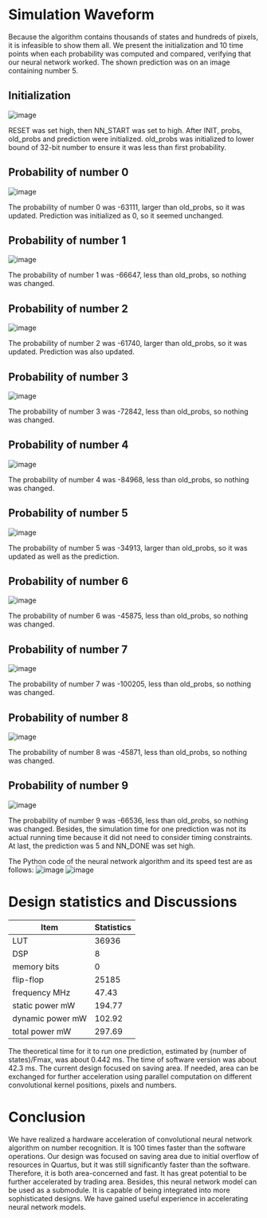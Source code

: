 # Simulation Waveform
Because the algorithm contains thousands of states and hundreds of pixels, it is infeasible to show them all. We present the initialization and 10 time points when each probability was computed and compared, verifying that our neural network worked. The shown prediction was on an image containing number 5.

## Initialization
![image](https://github.com/ChengjunXi/FPGA-Accelerated_CNN/assets/93487110/5add9ad7-9303-4c17-b685-0b4409101219)

RESET was set high, then NN_START was set to high. After INIT, probs, old_probs and prediction were initialized. old_probs was initialized to lower bound of 32-bit number to ensure it was less than first probability.

## Probability of number 0
![image](https://github.com/ChengjunXi/FPGA-Accelerated_CNN/assets/93487110/779b0899-89eb-4d5c-86ca-fade066aa26c)

The probability of number 0 was -63111, larger than old_probs, so it was updated. Prediction was initialized as 0, so it seemed unchanged.

## Probability of number 1
![image](https://github.com/ChengjunXi/FPGA-Accelerated_CNN/assets/93487110/aeef0005-72b8-4e1e-8318-918bdcfc3fd0)

The probability of number 1 was -66647, less than old_probs, so nothing was changed.

## Probability of number 2
![image](https://github.com/ChengjunXi/FPGA-Accelerated_CNN/assets/93487110/1c96ac58-bc93-468e-9649-68ca82ac1c7a)

The probability of number 2 was -61740, larger than old_probs, so it was updated. Prediction was also updated.

## Probability of number 3
![image](https://github.com/ChengjunXi/FPGA-Accelerated_CNN/assets/93487110/47f7bc8d-4d2f-42e4-9f06-4fdef56fb09e)

The probability of number 3 was -72842, less than old_probs, so nothing was changed.

## Probability of number 4
![image](https://github.com/ChengjunXi/FPGA-Accelerated_CNN/assets/93487110/02a757bd-7d69-4484-bc03-27af4cbada81)

The probability of number 4 was -84968, less than old_probs, so nothing was changed.

## Probability of number 5
![image](https://github.com/ChengjunXi/FPGA-Accelerated_CNN/assets/93487110/62365cce-51c9-4ed2-8f9f-820b970ce4a2)

The probability of number 5 was -34913, larger than old_probs, so it was updated as well as the prediction.

## Probability of number 6
![image](https://github.com/ChengjunXi/FPGA-Accelerated_CNN/assets/93487110/466ee7d5-c69e-4c73-971c-c8ebba6b4ef9)

The probability of number 6 was -45875, less than old_probs, so nothing was changed.

## Probability of number 7
![image](https://github.com/ChengjunXi/FPGA-Accelerated_CNN/assets/93487110/7abcd6e5-f734-462e-9542-7b1e4a9f8be5)

The probability of number 7 was -100205, less than old_probs, so nothing was changed.

## Probability of number 8
![image](https://github.com/ChengjunXi/FPGA-Accelerated_CNN/assets/93487110/121b1e17-e357-4766-9b3e-9cdffea832fc)

The probability of number 8 was -45871, less than old_probs, so nothing was changed.

## Probability of number 9
![image](https://github.com/ChengjunXi/FPGA-Accelerated_CNN/assets/93487110/b1ac3b06-5a58-480e-8b41-f3df70ea27fa)

The probability of number 9 was -66536, less than old_probs, so nothing was changed. Besides, the simulation time for one prediction was not its actual running time because it did not need to consider timing constraints. At last, the prediction was 5 and NN_DONE was set high.

The Python code of the neural network algorithm and its speed test are as follows:
![image](https://github.com/ChengjunXi/FPGA-Accelerated_CNN/assets/93487110/38f84e26-4be1-4f30-b0e4-9f3c89b943b0)
![image](https://github.com/ChengjunXi/FPGA-Accelerated_CNN/assets/93487110/e5b07dd5-445b-41eb-ba8e-0dcb1f9e688f)

# Design statistics and Discussions

| Item | Statistics |
| --- | --- |
| LUT	| 36936 |
| DSP	| 8 |
| memory bits	| 0 |
| flip-flop	| 25185 |
| frequency MHz | 47.43 |
| static power mW	| 194.77 |
| dynamic power mW | 102.92 |
| total power mW | 297.69 |

The theoretical time for it to run one prediction, estimated by (number of states)/Fmax, was about 0.442 ms. The time of software version was about 42.3 ms. The current design focused on saving area. If needed, area can be exchanged for further acceleration using parallel computation on different convolutional kernel positions, pixels and numbers. 

# Conclusion
We have realized a hardware acceleration of convolutional neural network algorithm on number recognition. It is 100 times faster than the software operations. Our design was focused on saving area due to initial overflow of resources in Quartus, but it was still significantly faster than the software. Therefore, it is both area-concerned and fast. It has great potential to be further accelerated by trading area. Besides, this neural network model can be used as a submodule. It is capable of being integrated into more sophisticated designs. We have gained useful experience in accelerating neural network models.

